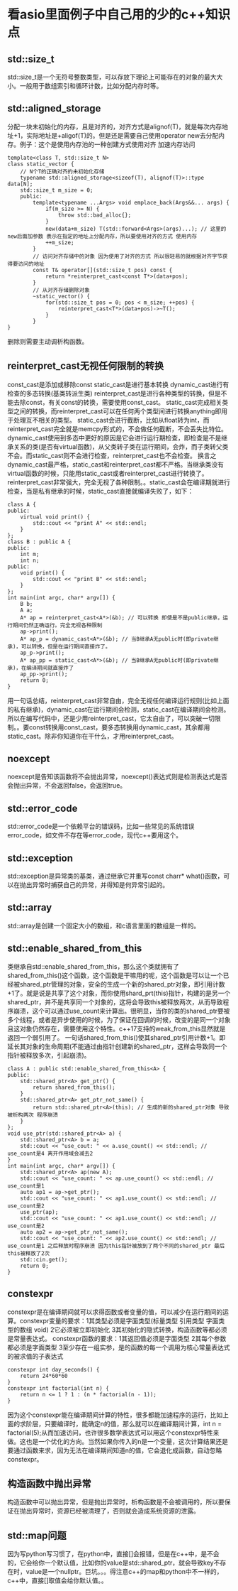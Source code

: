 # 看asio里面例子中自己用的少的c++知识点
## std::size_t
std::size_t是一个无符号整数类型，可以存放下理论上可能存在的对象的最大大小。一般用于数组索引和循环计数，比如分配内存时等。
## std::aligned_storage
分配一块未初始化的内存，且是对齐的，对齐方式是alignof(T)，就是每次内存地址+1，实际地址是+aligof(T)的。但是还是需要自己使用operator new去分配内存。例子：这个是使用内存池的一种创建方式使用对齐 加速内存访问

	template<class T, std::size_t N>
	class static_vector {
		// N个T的正确对齐的未初始化存储
		typename std::aligned_storage<sizeof(T), alignof(T)>::type data[N];
		std::size_t m_size = 0;
		public:
			template<typename ...Args> void emplace_back(Args&&... args) {
				if(m_size >= N) {
					throw std::bad_alloc{};
				}
				new(data+m_size) T(std::forward<Args>(args)...); // 这里的new后面加参数 表示在指定的地址上分配内存，所以要使用对齐的方式 使用内存
				++m_size;
			}
			// 访问对齐存储中的对象 因为使用了对齐的方式 所以很轻易的就根据对齐字节获得要访问的地址
			const T& operator[](std::size_t pos) const {
				return *reinterpret_cast<const T*>(data+pos);
			}
			// 从对齐存储删除对象
			~static_vector() {
				for(std::size_t pos = 0; pos < m_size; ++pos) {
					reinterpret_cast<T*>(data+pos)->~T();
				}
			}
	}
删除则需要主动调析构函数。
## reinterpret_cast无视任何限制的转换
const_cast是添加或移除const static_cast是进行基本转换 dynamic_cast进行有检查的多态转换(基类转派生类) reinterpret_cast是进行各种类型的转换，但是不能去除const，有关const的转换，需要使用const_cast。
static_cast完成相关类型之间的转换，而reinterpret_cast可以在任何两个类型间进行转换anything即用于处理互不相关的类型。
static_cast会进行截断，比如从float转为int，而reinterpret_cast完全就是memcpy形式的，不会做任何截断，不会丢失比特位。
dynamic_cast使用到多态中更好的原因是它会进行运行期检查，即检查是不是继承关系的类(是否有virtual函数)，从父类转子类在运行期间，会炸，而子类转父类不会。而static_cast则不会进行检查，reinterpret_cast也不会检查。
换言之dynamic_cast最严格，static_cast和reinterpret_cast都不严格。当继承类没有virtual函数的时候，只能用static_cast或者reinterpret_cast进行转换了。
reinterpret_cast非常强大，完全无视了各种限制。。static_cast会在编译期就进行检查，当是私有继承的时候，static_cast直接就编译失败了，如下：

	class A {
	public:
		virtual void print() {
			std::cout << "print A" << std::endl;
		}
	};
	class B : public A {
	public:
		int m;
		int n;
	public:
		void print() {
			std::cout << "print B" << std::endl;
		}
	};
	int main(int argc, char* argv[]) {
		B b;
		A a;
		A* ap = reinterpret_cast<A*>(&b); // 可以转换 即使是不是public继承，运行期间仍然正确运行。完全无视各种限制
		ap->print();
		A* ap_p = dynamic_cast<A*>(&b); // 当B继承A无public时(即private继承)，可以转换，但是在运行期间直接炸了。
		ap_p->print();
		A* ap_pp = static_cast<A*>(&b); // 当B继承A无public时(即private继承)，在编译期间就直接炸了
		ap_pp->print();
		return 0;
	}
用一句话总结，reinterpret_cast非常自由，完全无视任何编译运行规则(比如上面的私有继承)，dynamic_cast在运行期间会检测，static_cast在编译期间会检测。
所以在编写代码中，还是少用reinterpret_cast，它太自由了，可以突破一切限制。。要const转换用const_cast，要多态转换用dynamic_cast，其余都用static_cast。除非你知道你在干什么，才用reinterpret_cast。
## noexcept
noexcept是告知该函数将不会抛出异常，noexcept()表达式则是检测表达式是否会抛出异常，不会返回false，会返回true。
## std::error_code
std::error_code是一个依赖平台的错误码，比如一些常见的系统错误error_code，如文件不存在等error_code，现代c++要用这个。
## std::exception
std::exception是异常类的基类，通过继承它并重写const charr* what()函数，可以在抛出异常时捕获自己的异常，并得知是何异常引起的。
## std::array
std::array是创建一个固定大小的数组，和c语言里面的数组是一样的。
## std::enable_shared_from_this<T>
类继承自std::enable_shared_from_this<T>，那么这个类就拥有了shared_from_this()这个函数，这个函数是干嘛用的呢，这个函数是可以让一个已经被shared_ptr管理的对象，安全的生成一个新的shared_ptr对象，即引用计数+1了。就是说是共享了这个对象，而你使用shard_prt(this)指针，构建的是另一个shared_ptr，并不是共享同一个对象的，这将会导致this被释放两次，从而导致程序崩溃，这个可以通过use_count来计算出。很明显，当你的类的shared_ptr要被多个线程，或者是异步使用的时候，为了保证在回调的时候，改变的是同一个对象且这对象仍然存在，需要使用这个特性。c++17支持的weak_from_this显然就是返回一个弱引用了。
一句话shared_from_this()使其shared_ptr引用计数+1。即延长其对象的生命周期(不能通过由指针创建新的shared_ptr，这样会导致同一个指针被释放多次，引起崩溃)。	

	class A : public std::enable_shared_from_this<A> {
	public:
		std::shared_ptr<A> get_ptr() {
			return shared_from_this();
		}
		std::shared_ptr<A> get_ptr_not_same() {
			return std::shared_ptr<A>(this); // 生成的新的shared_ptr对象 导致被析构两次 程序崩溃
		}
	};
	void use_ptr(std::shared_ptr<A> a) {
		std::shared_ptr<A> b = a;
		std::cout << "use_cout: " << a.use_count() << std::endl; // use_count是4 离开作用域会减去2
	}
	int main(int argc, char* argv[]) {
		std::shared_ptr<A> ap(new A);
		std::cout << "use_count: " << ap.use_count() << std::endl; // use_count是1
		auto ap1 = ap->get_ptr();
		std::cout << "use_count: " << ap1.use_count() << std::endl; // use_count是2
		use_ptr(ap);
		std::cout << "use_count: " << ap1.use_count() << std::endl; // use_count是2
		auto ap2 = ap->get_ptr_not_same();
		std::cout << "use_count: " << ap2.use_count() << std::endl; // use_count是1 之后释放时程序崩溃 因为this指针被放到了两个不同的shared_ptr 最后this被释放了2次
		std::cin.get();
		return 0;
	}
## constexpr
constexpr是在编译期间就可以求得函数或者变量的值，可以减少在运行期间的运算。constexpr变量的要求：1其类型必须是字面类型(标量类型 引用类型 字面类型的数组 void) 2它必须被立即初始化 3其初始化的隐式转换，构造函数等都必须是常量表达式。
constexpr函数的要求：1其返回值必须是字面类型 2其每个参数都必须是字面类型 3至少存在一组实参，是的函数的每一个调用为核心常量表达式的被求值的子表达式
	
	constexpr int day_seconds() {
		return 24*60*60
	}
	constexpr int factorial(int n) {
		return n <= 1 ? 1 : (n * factorial(n - 1));
	}
因为这个constexpr能在编译期间计算的特性，很多都能加速程序的运行，比如上面的求阶层，只要编译时，能确定n的值，那么就可以在编译期间计算，int n = factorial(5);从而加速访问，也许很多数学表达式可以用这个constexpr特性来做。这也是一个优化的方向。当然如果你传入的n是一个变量，这次计算结果还是要通过函数来求，因为无法在编译期间知道n的值，它会退化成函数，自动忽略constexpr。
## 构造函数中抛出异常
构造函数中可以抛出异常，但是抛出异常时，析构函数是不会被调用的，所以要保证在抛出异常时，资源已经被清理了，否则就会造成系统资源的泄露。
## std::map问题
因为写python写习惯了，在python中，直接[]会报错，但是在c++中，是不会的，它会给你一个默认值，比如你的value是std::shared_ptr，就会导致key不存在时，value是一个nullptr。巨坑。。。得注意c++的map和python中不一样的，c++中，直接[]取值会给你默认值。。


